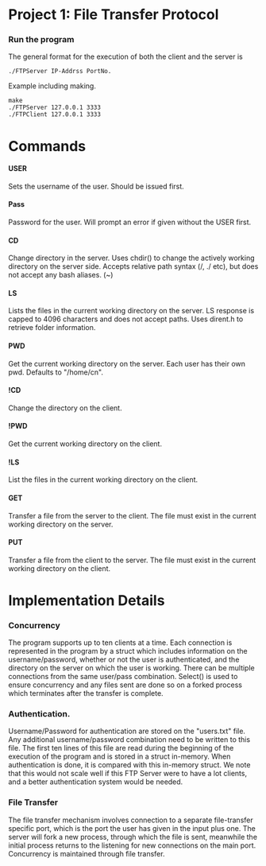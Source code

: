 # Project 1: File Transfer Protocol


### Run the program

The general format for the execution of both the client and the server is 
```
./FTPServer IP-Addrss PortNo.
```
Example including making.
```
make
./FTPServer 127.0.0.1 3333
./FTPClient 127.0.0.1 3333
```


# Commands

#### USER
Sets the username of the user. Should be issued first. 
#### Pass
Password for the user. Will prompt an error if given without the USER first.
#### CD
Change directory in the server. Uses chdir() to change the actively working directory on the server side. Accepts relative path syntax (/, ./ etc), but does not accept any bash aliases. (~)
#### LS
Lists the files in the current working directory on the server. LS response is capped to 4096 characters and does not accept paths. Uses dirent.h to retrieve folder information.
#### PWD
Get the current working directory on the server. Each user has their own pwd. Defaults to "/home/cn".
#### !CD
Change the directory on the client.
#### !PWD
Get the current working directory on the client.
#### !LS
List the files in the current working directory on the client.
#### GET
Transfer a file from the server to the client. The file must exist in the current working directory on the server. 
#### PUT
Transfer a file from the client to the server. The file must exist in the current working directory on the client.

# Implementation Details

### Concurrency
The program supports up to ten clients at a time. Each connection is represented in the program by a struct which includes information on the username/password, whether or not the user is authenticated, and the directory on the server on which the user is working. There can be multiple connections from the same user/pass combination. Select() is used to ensure concurrency and any files sent are done so on a forked process which terminates after the transfer is complete. 

### Authentication.
Username/Password for authentication are stored on the "users.txt" file. Any additional username/password combination need to be written to this file. The first ten lines of this file are read during the beginning of the execution of the program and is stored in a struct in-memory. When authentication is done, it is compared with this in-memory struct. We note that this would not scale well if this FTP Server were to have a lot clients, and a better authentication system would be needed.

### File Transfer
The file transfer mechanism involves connection to a separate file-transfer specific port, which is the port the user has given in the input plus one. The server will fork a new process, through which the file is sent, meanwhile the initial process returns to the listening for new connections on the main port. Concurrency is maintained through file transfer.


